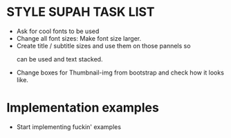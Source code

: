 # STYLE SUPAH TASK LIST
- Ask for cool fonts to be used
- Change all font sizes: Make font size larger.
- Create title / subtitle sizes and use them on those pannels so <p> can be used and text stacked.
- Change boxes for Thumbnail-img from bootstrap and check how it looks like.


# Implementation examples
- Start implementing fuckin' examples
